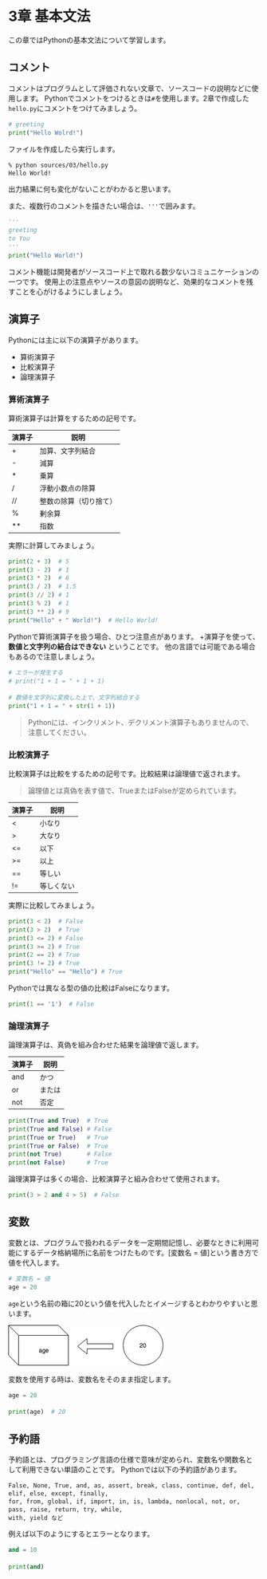 # 3章 基本文法
この章ではPythonの基本文法について学習します。

## コメント
コメントはプログラムとして評価されない文章で、ソースコードの説明などに使用します。
Pythonでコメントをつけるときは`#`を使用します。2章で作成した`hello.py`にコメントをつけてみましょう。

```python
# greeting
print("Hello Wolrd!")
```

ファイルを作成したら実行します。

```
% python sources/03/hello.py
Hello World!
```

出力結果に何も変化がないことがわかると思います。


また、複数行のコメントを描きたい場合は、`'''`で囲みます。

```python
'''
greeting
to You
'''
print("Hello World!")
```

コメント機能は開発者がソースコード上で取れる数少ないコミュニケーションの一つです。
使用上の注意点やソースの意図の説明など、効果的なコメントを残すことを心がけるようにしましょう。

## 演算子
Pythonには主に以下の演算子があります。

- 算術演算子
- 比較演算子
- 論理演算子

### 算術演算子
算術演算子は計算をするための記号です。

|演算子|説明|
|-|-|
|+|加算、文字列結合|
|-|減算|
|*|乗算|
|/|浮動小数点の除算|
|//|整数の除算（切り捨て）|
|%|剰余算|
|**|指数|

実際に計算してみましょう。

```python
print(2 + 3)  # 5
print(3 - 2)  # 1
print(3 * 2)  # 6
print(3 / 2)  # 1.5
print(3 // 2) # 1
print(3 % 2)  # 1
print(3 ** 2) # 9
print("Hello" + " World!")  # Hello World!
```

Pythonで算術演算子を扱う場合、ひとつ注意点があります。
+演算子を使って、**数値と文字列の結合はできない** ということです。
他の言語では可能である場合もあるので注意しましょう。

```python
# エラーが発生する
# print("1 + 1 = " + 1 + 1)

# 数値を文字列に変換した上で、文字列結合する
print("1 + 1 = " + str(1 + 1))
```
> Pythonには、インクリメント、デクリメント演算子もありませんので、注意してください。

### 比較演算子
比較演算子は比較をするための記号です。比較結果は論理値で返されます。
> 論理値とは真偽を表す値で、TrueまたはFalseが定められています。

|演算子|説明|
|-|-|
|<|小なり|
|>|大なり|
|<=|以下|
|>=|以上|
|==|等しい|
|!=|等しくない|

実際に比較してみましょう。

```python
print(3 < 2)  # False
print(3 > 2)  # True
print(3 <= 2) # False
print(3 >= 2) # True
print(2 == 2) # True
print(3 != 2) # True
print("Hello" == "Hello") # True
```

Pythonでは異なる型の値の比較はFalseになります。

```python
print(1 == '1')  # False
```

<div style="page-break-before:always"></div>

### 論理演算子
論理演算子は、真偽を組み合わせた結果を論理値で返します。

|演算子|説明|
|-|-|
|and|かつ|
|or|または|
|not|否定|

```python
print(True and True)  # True
print(True and False) # False
print(True or True)   # True
print(True or False)  # True
print(not True)       # False
print(not False)      # True
```

論理演算子は多くの場合、比較演算子と組み合わせて使用されます。

```python
print(3 > 2 and 4 > 5)  # False
```

## 変数
変数とは、プログラムで扱われるデータを一定期間記憶し、必要なときに利用可能にするデータ格納場所に名前をつけたものです。[変数名 = 値]という書き方で値を代入します。

```python
# 変数名 = 値
age = 20
```

`age`という名前の箱に20という値を代入したとイメージするとわかりやすいと思います。

![val.png](images/03/val.png)

変数を使用する時は、変数名をそのまま指定します。

```python
age = 20

print(age)  # 20
```

## 予約語
予約語とは、プログラミング言語の仕様で意味が定められ、変数名や関数名として利用できない単語のことです。
Pythonでは以下の予約語があります。

```
False, None, True, and, as, assert, break, class, continue, def, del, elif, else, except, finally,
for, from, global, if, import, in, is, lambda, nonlocal, not, or, pass, raise, return, try, while,
with, yield など
```

例えば以下のようにするとエラーとなります。

```python
and = 10

print(and)
```
